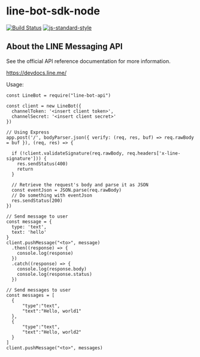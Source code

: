 # line-bot-sdk-node

[![Build Status](https://travis-ci.org/taish/line-bot-sdk-node.svg?branch=master)](https://travis-ci.org/taish/line-bot-sdk-node)
[![js-standard-style](https://img.shields.io/badge/code%20style-standard-brightgreen.svg)](http://standardjs.com)

## About the LINE Messaging API

See the official API reference documentation for more information.

https://devdocs.line.me/

Usage:

```
const LineBot = require("line-bot-api")

const client = new LineBot({
  channelToken: '<insert client token>',
  channelSecret: '<insert client secret>'
})

// Using Express
app.post('/', bodyParser.json({ verify: (req, res, buf) => req.rawBody = buf }), (req, res) => {

  if (!client.validateSignature(req.rawBody, req.headers['x-line-signature'])) {
    res.sendStatus(400)
    return
  }

  // Retrieve the request's body and parse it as JSON
  const eventJson = JSON.parse(req.rawBody)
  // Do something with eventJson
  res.sendStatus(200)
})

// Send message to user
const message = {
  type: 'text',
  text: 'hello'
}
client.pushMessage("<to>", message)
  .then((response) => {
    console.log(response)
  })
  .catch((response) => {
    console.log(response.body)
    console.log(response.status)
  })

// Send messages to user
const messages = [
  {
      "type":"text",
      "text":"Hello, world1"
  },
  {
      "type":"text",
      "text":"Hello, world2"
  }
]
client.pushMessage("<to>", messages)
```
